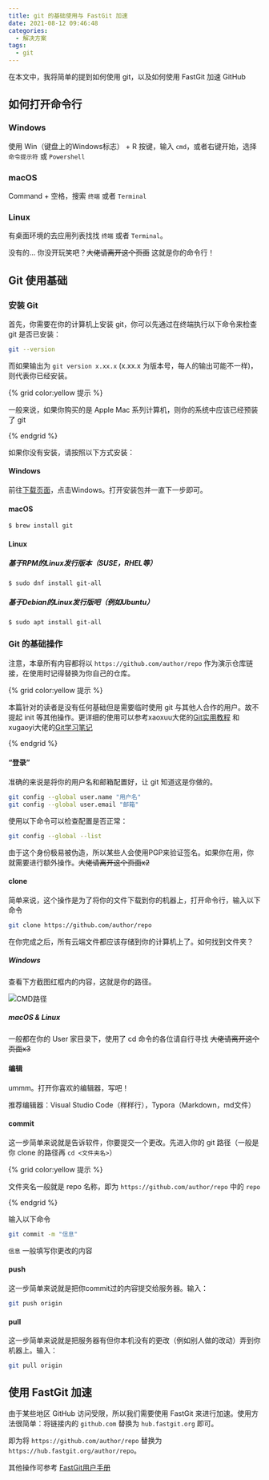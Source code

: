 ```yaml
---
title: git 的基础使用与 FastGit 加速
date: 2021-08-12 09:46:48
categories:
  - 解决方案
tags:
  - git
---
```


在本文中，我将简单的提到如何使用 git，以及如何使用 FastGit 加速 GitHub

## 如何打开命令行

### Windows

使用 Win（键盘上的Windows标志） + R 按键，输入 `cmd`，或者右键开始，选择 `命令提示符` 或 `Powershell`

### macOS

Command + 空格，搜索 `终端` 或者 `Terminal`

### Linux

有桌面环境的去应用列表找找 `终端` 或者 `Terminal`。

没有的... 你没开玩笑吧？~~大佬请离开这个页面~~ 这就是你的命令行！

## Git 使用基础

### 安装 Git

首先，你需要在你的计算机上安装 git，你可以先通过在终端执行以下命令来检查 git 是否已安装：

``` bash
git --version
```

而如果输出为 `git version x.xx.x` (x.xx.x 为版本号，每人的输出可能不一样)，则代表你已经安装。

{% grid color:yellow 提示 %}

一般来说，如果你购买的是 Apple Mac 系列计算机，则你的系统中应该已经预装了 git

{% endgrid %}

如果你没有安装，请按照以下方式安装：

#### Windows

前往[下载页面](https://git-scm.com/downloads)，点击Windows。打开安装包并一直下一步即可。

#### macOS

``` bash
$ brew install git
```

#### Linux

##### 基于RPM的Linux发行版本（SUSE，RHEL等）

``` bash
$ sudo dnf install git-all
```

##### 基于Debian的Linux发行版吧（例如Ubuntu）

``` bash
$ sudo apt install git-all
```

### Git 的基础操作

注意，本章所有内容都将以 `https://github.com/author/repo` 作为演示仓库链接，在使用时记得替换为你自己的仓库。

{% grid color:yellow 提示 %}

本篇针对的读者是没有任何基础但是需要临时使用 git 与其他人合作的用户。故不提起 init 等其他操作。更详细的使用可以参考xaoxuu大佬的[Git实用教程](https://xaoxuu.com/wiki/git/) 和 xugaoyi大佬的[Git学习笔记](https://xugaoyi.com/note/git/)

{% endgrid %}

#### “登录”

准确的来说是将你的用户名和邮箱配置好，让 git 知道这是你做的。

``` bash
git config --global user.name "用户名"
git config --global user.email "邮箱"
```

使用以下命令可以检查配置是否正常：

``` bash
git config --global --list
```

由于这个身份极易被伪造，所以某些人会使用PGP来验证签名。如果你在用，你就需要进行额外操作。~~大佬请离开这个页面x2~~

#### clone

简单来说，这个操作是为了将你的文件下载到你的机器上，打开命令行，输入以下命令

``` bash
git clone https://github.com/author/repo
```

在你完成之后，所有云端文件都应该存储到你的计算机上了。如何找到文件夹？

##### Windows

查看下方截图红框内的内容，这就是你的路径。

![CMD路径](https://img.cubik65536.top/CMD)

##### macOS & Linux

一般都在你的 User 家目录下，使用了 cd 命令的各位请自行寻找 ~~大佬请离开这个页面x3~~

#### 编辑

ummm。打开你喜欢的编辑器，写吧！

推荐编辑器：Visual Studio Code（样样行），Typora（Markdown，md文件）

#### commit

这一步简单来说就是告诉软件，你要提交一个更改。先进入你的 git 路径（一般是你 clone 的路径再 `cd <文件夹名>`）

{% grid color:yellow 提示 %}

文件夹名一般就是 repo 名称，即为 `https://github.com/author/repo` 中的 `repo`

{% endgrid %}

输入以下命令

``` bash
git commit -m "信息"
```

`信息` 一般填写你更改的内容

#### push

这一步简单来说就是把你commit过的内容提交给服务器。输入：

``` bash
git push origin
```

#### pull

这一步简单来说就是把服务器有但你本机没有的更改（例如别人做的改动）弄到你机器上。输入：

``` bash
git pull origin
```

## 使用 FastGit 加速

由于某些地区 GitHub 访问受限，所以我们需要使用 FastGit 来进行加速。使用方法很简单：将链接内的 `github.com` 替换为 `hub.fastgit.org` 即可。

即为将 `https://github.com/author/repo` 替换为 `https://hub.fastgit.org/author/repo`。

其他操作可参考 [FastGit用户手册](https://doc.fastgit.org/zh-cn/guide.html#web-的使用)
